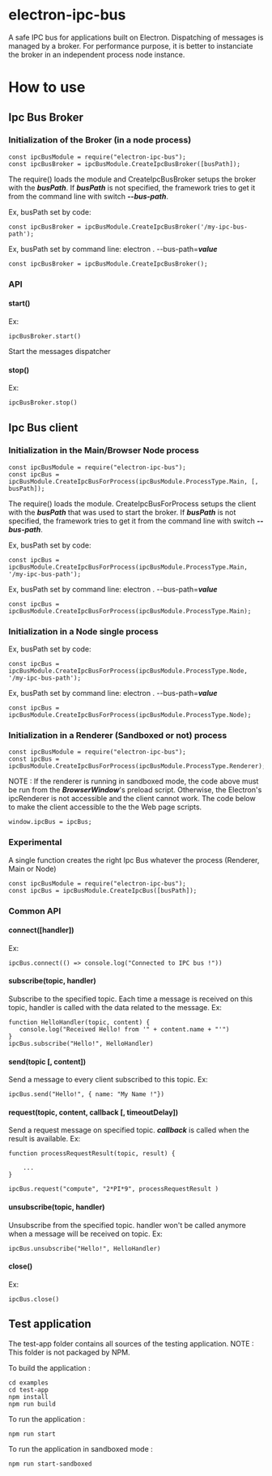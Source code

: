 # electron-ipc-bus
A safe IPC bus for applications built on Electron. 
Dispatching of messages is managed by a broker.
For performance purpose, it is better to instanciate the broker in an independent process node instance.

# How to use
## Ipc Bus Broker
### Initialization of the Broker (in a node process)
    const ipcBusModule = require("electron-ipc-bus");
    const ipcBusBroker = ipcBusModule.CreateIpcBusBroker([busPath]);

The require() loads the module and CreateIpcBusBroker setups the broker with the ***busPath***.
If ***busPath*** is not specified, the framework tries to get it from the command line with switch ***--bus-path***.
 
Ex, busPath set by code:

    const ipcBusBroker = ipcBusModule.CreateIpcBusBroker('/my-ipc-bus-path');

Ex, busPath set by command line: electron . --bus-path=***value***
    
    const ipcBusBroker = ipcBusModule.CreateIpcBusBroker();

### API
#### start()

Ex:
   
    ipcBusBroker.start() 

Start the messages dispatcher

#### stop()

Ex:
   
    ipcBusBroker.stop() 


## Ipc Bus client

### Initialization in the Main/Browser Node process
 
    const ipcBusModule = require("electron-ipc-bus");
    const ipcBus = ipcBusModule.CreateIpcBusForProcess(ipcBusModule.ProcessType.Main, [, busPath]);

The require() loads the module. CreateIpcBusForProcess setups the client with the ***busPath*** that was used to start the broker.
If ***busPath*** is not specified, the framework tries to get it from the command line with switch ***--bus-path***.
 
Ex, busPath set by code:

    const ipcBus = ipcBusModule.CreateIpcBusForProcess(ipcBusModule.ProcessType.Main, '/my-ipc-bus-path');

Ex, busPath set by command line: electron . --bus-path=***value***
    
    const ipcBus = ipcBusModule.CreateIpcBusForProcess(ipcBusModule.ProcessType.Main);

### Initialization in a Node single process
 
Ex, busPath set by code:

    const ipcBus = ipcBusModule.CreateIpcBusForProcess(ipcBusModule.ProcessType.Node, '/my-ipc-bus-path');

Ex, busPath set by command line: electron . --bus-path=***value***
    
    const ipcBus = ipcBusModule.CreateIpcBusForProcess(ipcBusModule.ProcessType.Node);

### Initialization in a Renderer (Sandboxed or not) process

    const ipcBusModule = require("electron-ipc-bus");
    const ipcBus = ipcBusModule.CreateIpcBusForProcess(ipcBusModule.ProcessType.Renderer);

NOTE : If the renderer is running in sandboxed mode, the code above
must be run from the ***BrowserWindow***'s preload script. Otherwise, the
Electron's ipcRenderer is not accessible and the client cannot work.
The code below to make the client accessible to the the Web page scripts.

    window.ipcBus = ipcBus;

### Experimental
A single function creates the right Ipc Bus whatever the process (Renderer, Main or Node)

    const ipcBusModule = require("electron-ipc-bus");
    const ipcBus = ipcBusModule.CreateIpcBus([busPath]);


### Common API
#### connect([handler])

Ex:
   
    ipcBus.connect(() => console.log("Connected to IPC bus !")) 

#### subscribe(topic, handler)
Subscribe to the specified topic. Each time a message is received on this topic,
handler is called with the data related to the message.
Ex:

    function HelloHandler(topic, content) {
       console.log("Received Hello! from '" + content.name + "'")
    }
    ipcBus.subscribe("Hello!", HelloHandler)

#### send(topic [, content])
Send a message to every client subscribed to this topic.
Ex:

    ipcBus.send("Hello!", { name: "My Name !"})

#### request(topic, content, callback [, timeoutDelay])
Send a request message on specified topic. ***callback*** is called when the result is available.
Ex:

    function processRequestResult(topic, result) {

        ...
    }        

    ipcBus.request("compute", "2*PI*9", processRequestResult )

#### unsubscribe(topic, handler)
Unsubscribe from the specified topic. handler won't be called anymore when
a message will be received on topic.
Ex:

    ipcBus.unsubscribe("Hello!", HelloHandler)

#### close()

Ex:

    ipcBus.close()

## Test application

The test-app folder contains all sources of the testing application.
NOTE : This folder is not packaged by NPM.

To build the application :

    cd examples
    cd test-app
    npm install
    npm run build

To run the application :

    npm run start

To run the application in sandboxed mode :

    npm run start-sandboxed


 
 

 

 
